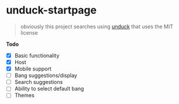# unduck-startpage

> obviously this project searches using [unduck](https://github.com/T3-Content/unduck) that uses the MIT license

**Todo**
- [x] Basic functionality
- [x] Host
- [x] Mobile support
- [ ] Bang suggestions/display
- [ ] Search suggestions
- [ ] Ability to select default bang
- [ ] Themes
